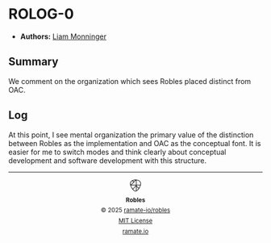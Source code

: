 # ROLOG-0
- **Authors:** [Liam Monninger](mailto:liam@ramate.io)

## Summary
We comment on the organization which sees Robles placed distinct from OAC.

## Log
At this point, I see mental organization the primary value of the distinction between Robles as the implementation and OAC as the conceptual font. It is easier for me to switch modes and think clearly about conceptual development and software development with this structure.

<!--ROBLES FOOTER: DO NOT REMOVE THIS LINE-->
---

<div align="center">
  <picture>
    <source srcset="/assets/robles-inverted-transparent.png" media="(prefers-color-scheme: dark)">
    <img height="24" src="/assets/robles-transparent.png" alt="Robles"/>
  </picture>
  <br/>
  <sub>
    <b>Robles</b>
    <br/>
    &copy; 2025 <a href="https://github.com/ramate-io/robles">ramate-io/robles</a>
    <br/>
    <a href="https://github.com/ramate-io/robles/blob/main/LICENSE">MIT License</a>
    <br/>
    <a href="https://www.ramate.io">ramate.io</a>
  </sub>
</div>
